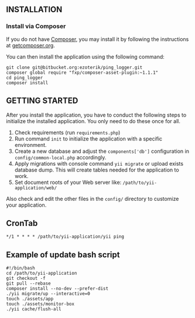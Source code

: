 INSTALLATION
------------

### Install via Composer

If you do not have [Composer](http://getcomposer.org/), you may install it by following the instructions
at [getcomposer.org](http://getcomposer.org/doc/00-intro.md#installation-nix).

You can then install the application using the following command:

```
git clone git@bitbucket.org:ezoterik/ping_logger.git
composer global require "fxp/composer-asset-plugin:~1.1.1"
cd ping_logger
composer install
```

GETTING STARTED
---------------

After you install the application, you have to conduct the following steps to initialize
the installed application. You only need to do these once for all.

1. Check requirements (run `requirements.php`)
2. Run command `init` to initialize the application with a specific environment.
3. Create a new database and adjust the `components['db']` configuration in `config/common-local.php` accordingly.
4. Apply migrations with console command `yii migrate` or upload exists database dump. This will create tables needed for the application to work.
5. Set document roots of your Web server like: `/path/to/yii-application/web/`

Also check and edit the other files in the `config/` directory to customize your application.

CronTab
-------

```
*/1 * * * * /path/to/yii-application/yii ping
```

Example of update bash script
-----------------------------

```
#!/bin/bash
cd /path/to/yii-application
git checkout -f
git pull --rebase
composer install --no-dev --prefer-dist
./yii migrate/up --interactive=0
touch ./assets/app
touch ./assets/monitor-box
./yii cache/flush-all
```
